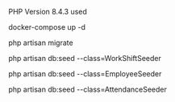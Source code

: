 PHP Version 8.4.3 used


docker-compose up -d


php artisan migrate

php artisan db:seed --class=WorkShiftSeeder

php artisan db:seed --class=EmployeeSeeder

php artisan db:seed --class=AttendanceSeeder

